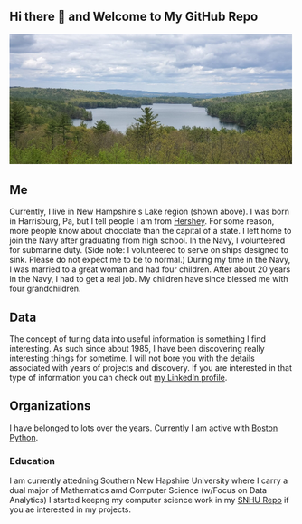 ## Hi there 👋 and Welcome to My GitHub Repo

<!--
**glnnlhmn/glnnlhmn** is a ✨ _special_ ✨ repository because its `README.md` (this file) appears on your GitHub profile.

Here are some ideas to get you started:

- 🔭 I’m currently working on ...
- 🌱 I’m currently learning ...
- 👯 I’m looking to collaborate on ...
- 🤔 I’m looking for help with ...
- 💬 Ask me about ...
- 📫 How to reach me: ...
- 😄 Pronouns: ...
- ⚡ Fun fact: ...
-->

<img src="random_picture.png" alt="New Hampshire Lake" width="500"/>

## Me

Currently, I live in New Hampshire's Lake region (shown above). I was born in Harrisburg, Pa, but I tell people I am from [Hershey](https://www.hersheypa.com/). For some reason, more people know about chocolate than the capital of a state.  I left home to join the Navy after graduating from high school.  In the Navy, I volunteered for submarine duty. (Side note: I volunteered to serve on ships designed to sink. Please do not expect me to be to normal.)  During my time in the Navy, I was married to a great woman and had four children. After about 20 years in the Navy, I had to get a real job. My children have since blessed me with four grandchildren.  

## Data

The concept of turing data into useful information is something I find interesting. As such since about 1985, I have been discovering really interesting things for sometime. I will not bore you with the details associated with years of projects and discovery. If you are interested in that type of information you can check out [my LinkedIn profile](https://www.linkedin.com/in/glenndlehman/).

## Organizations

I have belonged to lots over the years. Currently I am active with [Boston Python](https://about.bostonpython.com/).

### Education

I am currently attedning Southern New Hapshire University where I carry a dual major of Mathematics amd Computer Science (w/Focus on Data Analytics) I started keepng my computer science work in my [SNHU Repo](https://github.com/glnnlhmn/SNHU) if you ae interested in my projects.
